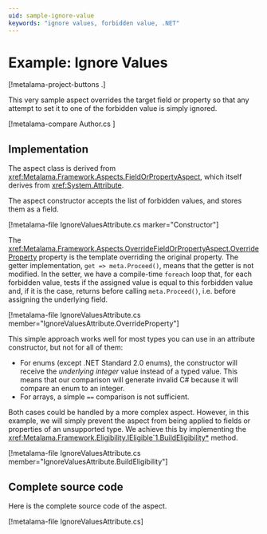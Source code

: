 ```yaml
---
uid: sample-ignore-value
keywords: "ignore values, forbidden value, .NET"
---
```


# Example: Ignore Values

[!metalama-project-buttons .]

This very sample aspect overrides the target field or property so that any attempt to set it to one of the forbidden value is simply ignored.

[!metalama-compare Author.cs ]

## Implementation

The aspect class is derived from <xref:Metalama.Framework.Aspects.FieldOrPropertyAspect>, which itself derives from <xref:System.Attribute>. 

The aspect constructor accepts the list of forbidden values, and stores them as a field.

[!metalama-file IgnoreValuesAttribute.cs marker="Constructor"]

The <xref:Metalama.Framework.Aspects.OverrideFieldOrPropertyAspect.OverrideProperty> property is the template overriding the original property. The getter implementation, `get => meta.Proceed()`, means that the getter is not modified. In the setter, we have a compile-time `foreach` loop that, for each forbidden value, tests if the assigned value is equal to this forbidden value and, if it is the case, returns before calling `meta.Proceed()`, i.e. before assigning the underlying field.

[!metalama-file IgnoreValuesAttribute.cs member="IgnoreValuesAttribute.OverrideProperty"]

This simple approach works well for most types you can use in an attribute constructor, but not for all of them:

- For enums (except .NET Standard 2.0 enums), the constructor will receive the _underlying integer_ value instead of a typed value. This means that our comparison will generate invalid C# because it will compare an enum to an integer.
- For arrays, a simple `==` comparison is not sufficient.

Both cases could be handled by a more complex aspect. However, in this example, we will simply prevent the aspect from being applied to fields or properties of an unsupported type. We achieve this by implementing the <xref:Metalama.Framework.Eligibility.IEligible`1.BuildEligibility*> method.

[!metalama-file IgnoreValuesAttribute.cs member="IgnoreValuesAttribute.BuildEligibility"]

## Complete source code

Here is the complete source code of the aspect.

[!metalama-file IgnoreValuesAttribute.cs]
